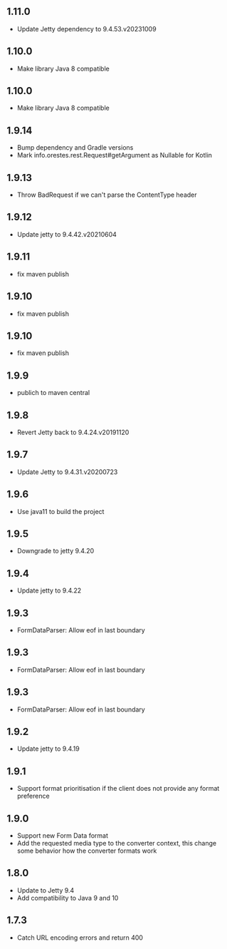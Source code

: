 ## 1.11.0

* Update Jetty dependency to 9.4.53.v20231009

## 1.10.0

* Make library Java 8 compatible  

## 1.10.0

* Make library Java 8 compatible  

## 1.9.14

* Bump dependency and Gradle versions
* Mark info.orestes.rest.Request#getArgument as Nullable for Kotlin

## 1.9.13

* Throw BadRequest if we can't parse the ContentType header

## 1.9.12

* Update jetty to 9.4.42.v20210604

## 1.9.11

* fix maven publish

## 1.9.10

* fix maven publish

## 1.9.10

* fix maven publish

## 1.9.9

* publich to maven central

## 1.9.8

* Revert Jetty back to 9.4.24.v20191120

## 1.9.7

* Update Jetty to 9.4.31.v20200723

## 1.9.6

* Use java11 to build the project

## 1.9.5

* Downgrade to jetty 9.4.20

## 1.9.4

* Update jetty to 9.4.22

## 1.9.3

* FormDataParser: Allow eof in last boundary

## 1.9.3

* FormDataParser: Allow eof in last boundary

## 1.9.3

* FormDataParser: Allow eof in last boundary

## 1.9.2

* Update jetty to 9.4.19

## 1.9.1

* Support format prioritisation if the client does not provide any format preference


## 1.9.0

* Support new Form Data format
* Add the requested media type to the converter context, this change some behavior how the converter formats work

## 1.8.0

* Update to Jetty 9.4
* Add compatibility to Java 9 and 10

## 1.7.3

* Catch URL encoding errors and return 400
